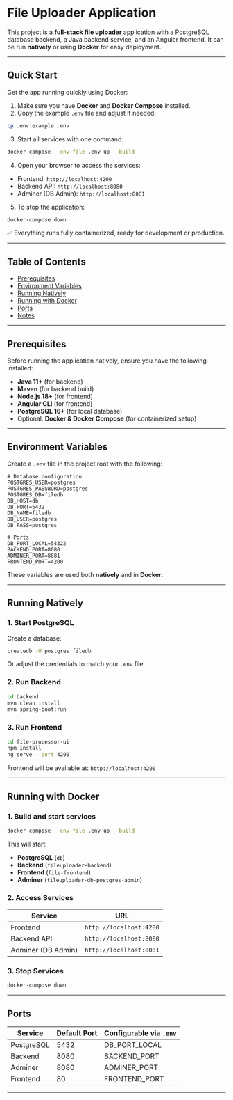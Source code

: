 # File Uploader Application

This project is a **full-stack file uploader** application with a PostgreSQL database backend, a Java backend service, and an Angular frontend. It can be run **natively** or using **Docker** for easy deployment.

---

## Quick Start

Get the app running quickly using Docker:

1. Make sure you have **Docker** and **Docker Compose** installed.
2. Copy the example `.env` file and adjust if needed:

```bash
cp .env.example .env
```

3. Start all services with one command:

```bash
docker-compose --env-file .env up --build
```

4. Open your browser to access the services:

- Frontend: `http://localhost:4200`  
- Backend API: `http://localhost:8080`  
- Adminer (DB Admin): `http://localhost:8081`

5. To stop the application:

```bash
docker-compose down
```

✅ Everything runs fully containerized, ready for development or production.

---

## Table of Contents

- [Prerequisites](#prerequisites)  
- [Environment Variables](#environment-variables)  
- [Running Natively](#running-natively)  
- [Running with Docker](#running-with-docker)  
- [Ports](#ports)  
- [Notes](#notes)

---

## Prerequisites

Before running the application natively, ensure you have the following installed:

- **Java 11+** (for backend)
- **Maven** (for backend build)
- **Node.js 18+** (for frontend)
- **Angular CLI** (for frontend)
- **PostgreSQL 16+** (for local database)
- Optional: **Docker & Docker Compose** (for containerized setup)

---

## Environment Variables

Create a `.env` file in the project root with the following:

```dotenv
# Database configuration
POSTGRES_USER=postgres
POSTGRES_PASSWORD=postgres
POSTGRES_DB=filedb
DB_HOST=db
DB_PORT=5432
DB_NAME=filedb
DB_USER=postgres
DB_PASS=postgres

# Ports
DB_PORT_LOCAL=54322
BACKEND_PORT=8080
ADMINER_PORT=8081
FRONTEND_PORT=4200
```

These variables are used both **natively** and in **Docker**.

---

## Running Natively

### 1. Start PostgreSQL

Create a database:

```bash
createdb -U postgres filedb
```

Or adjust the credentials to match your `.env` file.

### 2. Run Backend

```bash
cd backend
mvn clean install
mvn spring-boot:run
```

### 3. Run Frontend

```bash
cd file-processor-ui
npm install
ng serve --port 4200
```

Frontend will be available at: `http://localhost:4200`

---

## Running with Docker

### 1. Build and start services

```bash
docker-compose --env-file .env up --build
```

This will start:

- **PostgreSQL** (`db`)  
- **Backend** (`fileuploader-backend`)  
- **Frontend** (`file-frontend`)  
- **Adminer** (`fileuploader-db-postgres-admin`)  

### 2. Access Services

| Service | URL |
|---------|-----|
| Frontend | `http://localhost:4200` |
| Backend API | `http://localhost:8080` |
| Adminer (DB Admin) | `http://localhost:8081` |

### 3. Stop Services

```bash
docker-compose down
```

---

## Ports

| Service | Default Port | Configurable via `.env` |
|---------|--------------|------------------------|
| PostgreSQL | 5432 | DB_PORT_LOCAL |
| Backend | 8080 | BACKEND_PORT |
| Adminer | 8080 | ADMINER_PORT |
| Frontend | 80 | FRONTEND_PORT |

---

